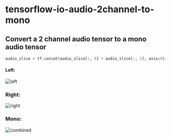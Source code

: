 # tensorflow-io-audio-2channel-to-mono
## Convert a 2 channel audio tensor to a mono audio tensor

```python
audio_slice = tf.concat(audio_slice[:, 0] + audio_slice[:, 1], axis=0)/2
```
#### Left:
![left](https://raw.githubusercontent.com/Mathisco-01/tensorflow-io-audio-2channel-to-mono/master/img/left.png)

### Right:
![right](https://raw.githubusercontent.com/Mathisco-01/tensorflow-io-audio-2channel-to-mono/master/img/right.png)

### Mono:
![combined](https://raw.githubusercontent.com/Mathisco-01/tensorflow-io-audio-2channel-to-mono/master/img/combined.png)
